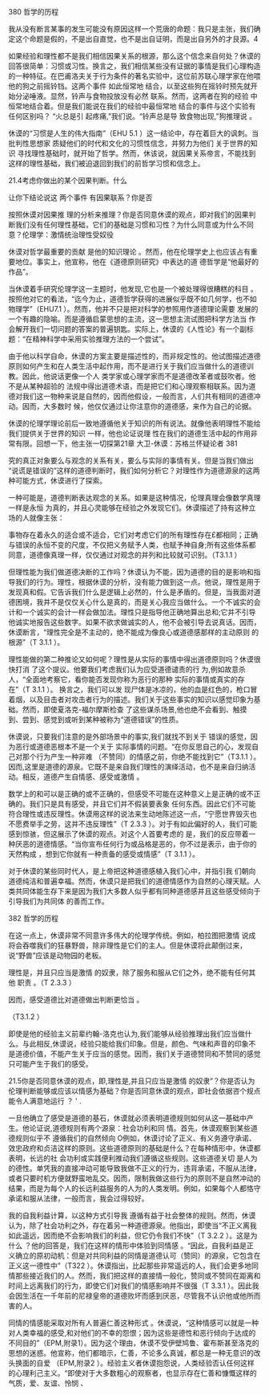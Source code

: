 380 哲学的历程

我从没有断言某事的发生可能没有原因这样一个荒唐的命题：我只是主张，我们确定这个命题是假的，不是出自直觉，也不是出自证明，而是出自另外的才艮源。4

如果经验和理性都不是我们相信因果关系的根源，那么这个信念来自何处？休谟的回答很简单：习惯或习性。换言之，我们相信某些没有证据的事情是我们心理构造的一种特征。在巴甫洛夫关于行为条件的著名实验中，这位前苏联心理学家在他喂他的狗之前摇铃铛。这两个事件 如此恒常地 结合，以至这些狗在摇铃时预先就开始分泌唾液。显然，铃声与食物投放没有必然 联系。然而，这两者在狗的经验 中恒常地结合着。但是我们能说在我们的经验中最恒常地 结合的事件与这个实验有任何区别吗？ “火总是引 起疼痛,”我们说。“铃声总是导 致食物出现,”狗推理说 。

休谟的“习惯是人生的伟大指南”（EHU 5.1 ）这一结论中，存在着巨大的讽刺。当批判性思想家 质疑他们的时代和文化的习惯性信念，并努力为他们 关于世界的知识 寻找理性基础时，就开始了哲学。然而，休该说，就因果关系帝言，不能找到这样的理性基础，我们被迫退回到我们的前哲学习惯和信念上。

21.4考虑你做出的某个因果判断。什么

让你下结论说这 两个事件 有因果联系？你是否

按照休谟对因果推 理的分析来推理？你是否同意休谟的观点，即对我们的因果判断我们没有任何理性基础，它们的基础是习惯和习性？为什么同意或为什么不同 意？伦理学：激情统治理性受奴役

休谟对哲学最重要的贡献 是他的知识理论 。然而，他在伦理学史上也应该占有重要地位。事实上，他宣称，他在《道德原则研究》中表达的道 德哲学是“他最好的作品”。

当休谟着手研究伦理学这一主题时，他发现,它也是一个被处理得很糟糕的科目 。按照他对它的看法，“迄今为止，道德哲学获得的进展似乎既不如几何学，也不如物理学”（EHU7.1 ）。然而，他并不只是把对科学的参照用作道德理论需要 发展的一个有趣的隐喻。而是遵循启蒙思想的主流，这一思想主流试图把科学方法当 作会解开我们一切问题的答案的普遍钥匙。实际上，休谟的《人性论》有一个副标题：“在精神科学中采用实验推理方法的一个尝试”。

由于他以科学自命，休谟的方案主要是描述性的，而非规定性的。他试图描述道德原则如何产生和在人类生活中起作用，而不是进行关于我们应当做什么的道德训教。因此，他说话更像一个人 类学家或心理学家而不是道德改革者或鼓吹者。他不是从某种超验的 法规中得出道德术语，而是把它们和心理观察相联系。因为道德对我们这一物种来说是自然的，因而他假设，一般而言，人们共有相同的道德冲动。因而，大多数时 候，他仅仅通过让你注意你的道德感，来作为自己的论据。

休谟的伦理学理论前后一致地遵循他关于知识的所有说法。就像他表明理性不能给我们提供关于世界的知识 一样，他也论证说理 性在我们的道德生活中起的作用非常有限。回想一下，他主张一切探第21章 大卫-休谟：苏格兰怀疑论者 381

究的真正对象要么与观念的关系有关，要么与实际的事情有关。但是当我们做出 “说谎是错误的”这样的道德判断时，我们如何分析它？对理性作为道德源泉的这两种可能方式，休谟进行了探索。

一种可能是，道德判断表达观念的关系。如果是这种情况，伦理真理会像数学真理一样是永恒 为真的，并且心灵能够在经验之外发现它们。休谟描述了持有这种立场的人就像主张：

事物存在着永久的适合或不适合，它们对考虑它们的所有理性存在£都相同；正确与错误的永恒不变的尺度，不仅把义务赋予人类，也赋予神自身;所有这些体系都同意，道德像真理一样，仅仅通过对观念的并列和比较就可识别。（T3.1.1 ）

但理性能为我们做道德决断的工作吗？休谟认为不能，因为道德的目的是影响和指导我们的行为。理性，根据休谟的分析，没有能力做到这一点。他说，理性是用于发现真和假。它告诉我们什么是逻辑上必然的，什么是矛盾的。但是，当我面对道德困境，我并不是仅仅关心什么是真的，而是关心我应当做什么。一个不诚实的会计和一个诚实的会计一样会做加法。理性只是指导他正确地算出总和;它并不引导他诚实地报告这些数字。如果不欲求做诚实的人，他不会被引导去说真话。因而，休谟断言，“理性完全是不主动的，绝不能成为像良心或道德感那样的主动原则 的根源”（T 3.1.1 ）。

理性能做的第二种推论又如何呢？理性是从实际的事情中得出道德原则吗？休谟很快打消 了这个提议。他要我们考虑我们认为应受道德谴责的行 为,例如故意杀 人，“全面地考察它，看你能否发现你称为恶行的那种 实际的事情或真实的存在”（T 3.1.1 ）。 换言之，我们可以发 现尸体是冰凉的，他的血是红色的，枪口冒着烟，以及目击者对攻击者行为的描述。我们关于这些事实的知识以感觉印象为基础。然而，即使夏洛克-福尔摩斯检查 了这些谋杀场景,他也绝不会看到、触摸到、尝到、感觉到或听到某种被称为“道德错误”的性质。

休谟说，只要我们注意的是外部场景中的事实,我们就找不到关于 错误的感觉，因为恶行或道德恶根本不是一个关于 实际事情的问题。“在你反思自己的心，发现自己对那个行为产生一种非难 （不赞同）的情感之前，你绝不能找到它”（T3.1.1 ）。因而,这里是道德的源泉。它既不是来自我们理性的演绎活动，也不是来自归纳活动。相反，道德产生自情感、感受或激情 。

数学上的和可以是正确的或不正确的，但感受不可能在这种意义上是正确的或不正确的。我们只是具有感受，并且它们并不假装要表象 任何东西。因此它们不可能符合理性或违反理性。休谟用这样的说法来生动地陈述这一点，“宁愿世界毁灭也不愿费举手之劳，这并不违反理性”（T 2.3.3 ）。对于有如此偏好的人，我们可能感到惊骇，但这展示了休谟的观点。对这个人首要考虑的 是，我们的反应带着一种厌恶的道德情感。“当你宣布任何行为或品格是恶的，你不过是表示，由于你的天然构成 ，想到它你就有一种责备的感受或情感”（T 3.1.1 ）。

对于休谟的某些同时代人，是上帝把这种道德感植入我们心中，并指引我 们朝向道德纯洁和普遍幸福。然而，休谟只是把我们的道德情感作为自然的心理天赋。人类共同体能生存下来是因为我们大多数人似乎都有同种道德感并且这些感受倾向于 引导我们为共同体 的善而工作。

382 哲学的历程

在这一点上，休谟非常不同意许多伟大的伦理学传统。例如，柏拉图把激情 说成将会吞噬我们的狂暴野兽，除非理性是它们的主人。但是休谟将此颠倒过来，说“野兽”应该是动物园的老板。

理性是，并且只应当是激情 的奴隶，除了服务和服从它们之外，绝不能有任何其他 职责 。（T 2.3.3 ）

因而，感受道德比对道德做出判断更恰当 。

（T3.1.2 ）

即使是他的经验主义前辈约翰-洛克也认为,我们能够从经验推理出我们应当做什么。与此相反,休谟说，经验只能给我们印象。但是，颜色、气味和声音的印象不是道德价值，不能产生关于应当的感觉。因而，我们关于道德赞同和不赞同的感觉只可能产生于我们的感受。

21.5你是否同意休谟的观点，即,理性是,并且只应当是激情 的奴隶”？你是否认为伦理判断能够或应该以情感为基础？你是否同意休谟的观点，即社会依据咨个规点能令人满意地运行 ？ ' .

一旦他确立了感受是道德的基石，休谟就必须表明道德规则如何从这一基础中产生。他论证说,道德规则有两个源泉：社会功利和同 情。首先，休谟观察到某些道德规则似乎不 遵循我们的自然倾向 O例如，休谟讨论了正义、有义务遵守承诺、效忠政府和贞洁这样的原则。这些道德原则的基础是什么？在每种情形中，休谟都表明，长远的社 会功利或实践便利推动我们遵循这些规则。这些道德关切 是人为的德性。单凭我的直接冲动可能导致我做不正义的行为，违背承诺，不服从法律，或者只要时机方便就野蛮地乱交。因而，限制我做这些行为的原则不是自然冲动的结果，而是为每个人的长远利益服务的人为的人类发明。例如，如果每个人都恪守承诺和服从法律，一般而言，我会过得较好。

我的自我利益计算，以这种方式引导我 遵循有益于社会整体的规则。然而，休谟认为，除了社会功利之外，存在着另一种道德源泉。他指出，即使当“不正义离我如此遥远，因而绝不会影响我们的利益，但它仍令我们不快”（T 3.2.2 ）。这是为什么 ？他的回答是，我们在这样的情形中体验到同情感 。“因此，自我利益是正义确立的原初动机：但是对共同利益的同情是道德认可（赞同）的源泉，它包含在正义这一德性中”（T322 ）。休谟指出，比起那些非常遥远的人，我们会更多地同情那些接近我们的人。然而，我们把这样的直接情一般化，赞同或不赞同在距离和时间上远离我们的行为，即使它们对我们的情感影响并不很强（T 3.3.1 ）。因此我会因生活在一千年前的尼禄皇帝的道德败坏而感到厌恶，尽管我不认识他或他所而害的人。

同情的情感能采取对所有人普遍仁善这种形式 。休谟说，“这种情感可以就是一种对人类幸福的感受,和对他们的不幸的怨恨；因为这些是德性和恶行倾向于达成的不同目的”（EPM,附录1）。因为这个理由，休谟不受伊壁鸠鲁、霍布斯甚至洛克的思想的迷惑。他宣称，他们都暗示，仁善，不论多么真诚，都总是一种无意识的改头换面的自爱 （EPM,附录2 ）。经验主义者休谟抱怨说，人类经验否认任何这样的心理利己主义。“即使对于大多数粗心的观察者，也显示存在仁善和慷慨这样的气质，爱、友谊、怜悯 、